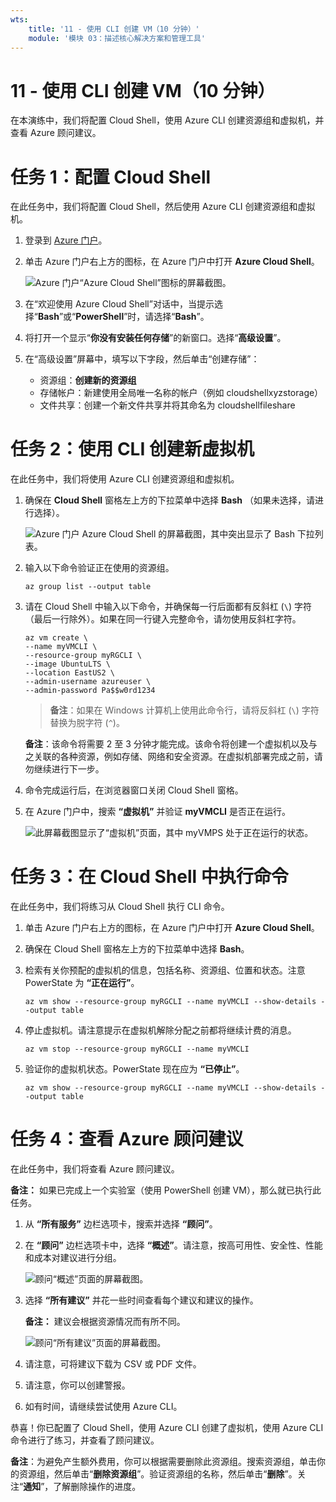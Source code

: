 ```yaml
---
wts:
    title: '11 - 使用 CLI 创建 VM（10 分钟）'
    module: '模块 03：描述核心解决方案和管理工具'
---
```

# 11 - 使用 CLI 创建 VM（10 分钟）

在本演练中，我们将配置 Cloud Shell，使用 Azure CLI 创建资源组和虚拟机，并查看 Azure 顾问建议。 

# 任务 1：配置 Cloud Shell 

在此任务中，我们将配置 Cloud Shell，然后使用 Azure CLI 创建资源组和虚拟机。  

1. 登录到 [Azure 门户](https://portal.azure.com)。

2. 单击 Azure 门户右上方的图标，在 Azure 门户中打开 **Azure Cloud Shell**。

    ![Azure 门户“Azure Cloud Shell”图标的屏幕截图。](../images/1002.png)
   
3. 在“欢迎使用 Azure Cloud Shell”对话中，当提示选择“**Bash**”或“**PowerShell**”时，请选择“**Bash**”。 

4. 将打开一个显示“**你没有安装任何存储**”的新窗口。选择“**高级设置**”。

5. 在“高级设置”屏幕中，填写以下字段，然后单击“创建存储”：
    - 资源组：**创建新的资源组**
    - 存储帐户：新建使用全局唯一名称的帐户（例如 cloudshellxyzstorage）
    - 文件共享：创建一个新文件共享并将其命名为 cloudshellfileshare


# 任务 2：使用 CLI 创建新虚拟机

在此任务中，我们将使用 Azure CLI 创建资源组和虚拟机。

1. 确保在 **Cloud Shell** 窗格左上方的下拉菜单中选择 **Bash** （如果未选择，请进行选择）。

    ![Azure 门户 Azure Cloud Shell 的屏幕截图，其中突出显示了 Bash 下拉列表。](../images/1002a.png)


2. 输入以下命令验证正在使用的资源组。

    ```cli
    az group list --output table
    ```

4. 请在 Cloud Shell 中输入以下命令，并确保每一行后面都有反斜杠 (`\`) 字符（最后一行除外）。如果在同一行键入完整命令，请勿使用反斜杠字符。 

    ```cli
    az vm create \
    --name myVMCLI \
    --resource-group myRGCLI \
    --image UbuntuLTS \
    --location EastUS2 \
    --admin-username azureuser \
    --admin-password Pa$$w0rd1234
    ```

    >**备注**：如果在 Windows 计算机上使用此命令行，请将反斜杠 (`\`) 字符替换为脱字符 (`^`)。

    **备注**：该命令将需要 2 至 3 分钟才能完成。该命令将创建一个虚拟机以及与之关联的各种资源，例如存储、网络和安全资源。在虚拟机部署完成之前，请勿继续进行下一步。 

5. 命令完成运行后，在浏览器窗口关闭 Cloud Shell 窗格。

6. 在 Azure 门户中，搜索 **“虚拟机”** 并验证 **myVMCLI** 是否正在运行。

    ![此屏幕截图显示了“虚拟机”页面，其中 myVMPS 处于正在运行的状态。](../images/1101.png)


# 任务 3：在 Cloud Shell 中执行命令

在此任务中，我们将练习从 Cloud Shell 执行 CLI 命令。 

1. 单击 Azure 门户右上方的图标，在 Azure 门户中打开 **Azure Cloud Shell**。

2. 确保在 Cloud Shell 窗格左上方的下拉菜单中选择 **Bash**。

3. 检索有关你预配的虚拟机的信息，包括名称、资源组、位置和状态。注意 PowerState 为 **“正在运行”**。

    ```cli
    az vm show --resource-group myRGCLI --name myVMCLI --show-details --output table 
    ```

4. 停止虚拟机。请注意提示在虚拟机解除分配之前都将继续计费的消息。 

    ```cli
    az vm stop --resource-group myRGCLI --name myVMCLI
    ```

5. 验证你的虚拟机状态。PowerState 现在应为 **“已停止”**。

    ```cli
    az vm show --resource-group myRGCLI --name myVMCLI --show-details --output table 
    ```

# 任务 4：查看 Azure 顾问建议

在此任务中，我们将查看 Azure 顾问建议。

   **备注：** 如果已完成上一个实验室（使用 PowerShell 创建 VM），那么就已执行此任务。 

1. 从 **“所有服务”** 边栏选项卡，搜索并选择 **“顾问”**。 

2. 在 **“顾问”** 边栏选项卡中，选择 **“概述”**。请注意，按高可用性、安全性、性能和成本对建议进行分组。 

    ![顾问“概述”页面的屏幕截图。 ](../images/1103.png)

3. 选择 **“所有建议”** 并花一些时间查看每个建议和建议的操作。 

    **备注：** 建议会根据资源情况而有所不同。 

    ![顾问“所有建议”页面的屏幕截图。](../images/1104.png)

4. 请注意，可将建议下载为 CSV 或 PDF 文件。 

5. 请注意，你可以创建警报。 

6. 如有时间，请继续尝试使用 Azure CLI。

恭喜！你已配置了 Cloud Shell，使用 Azure CLI 创建了虚拟机，使用 Azure CLI 命令进行了练习，并查看了顾问建议。

**备注**：为避免产生额外费用，你可以根据需要删除此资源组。搜索资源组，单击你的资源组，然后单击“**删除资源组**”。验证资源组的名称，然后单击“**删除**”。关注“**通知**”，了解删除操作的进度。
